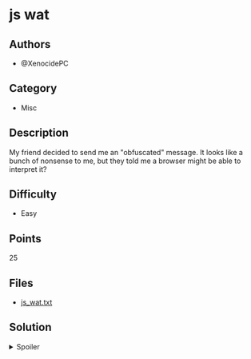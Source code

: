 # js wat

## Authors
- @XenocidePC

## Category
- Misc

## Description
My friend decided to send me an "obfuscated" message. It looks like a bunch of nonsense to me, but they told me a browser might be able to interpret it?

## Difficulty
- Easy

## Points
25

## Files
- [js_wat.txt](_ctfd/files/js_wat.txt)

## Solution
<details>
<summary>Spoiler</summary>

### Idea
JSFuck styled code

### Walkthrough
1. Run the provided code, either in your browser's console or in an [online code runner](https://jsfiddle.net/)
1. The flag will be displayed in an alert

### Flag
`OWEEK{LoOs3Ly_tyPeD_L4nGuagEs_aRe_cOoL}`
</details>
